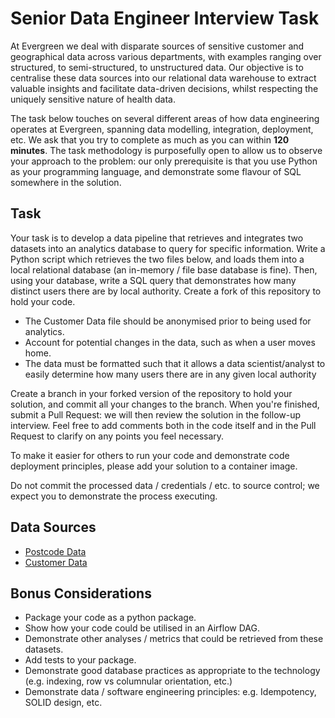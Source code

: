 # Senior Data Engineer Interview Task 
At Evergreen we deal with disparate sources of sensitive customer and geographical data across various departments, with examples ranging over structured, to semi-structured, to unstructured data. Our objective is to centralise these data sources into our relational data warehouse to extract valuable insights and facilitate data-driven decisions, whilst respecting the uniquely sensitive nature of health data.

The task below touches on several different areas of how data engineering operates at Evergreen, spanning data modelling, integration, deployment, etc. We ask that you try to complete as much as you can within **120 minutes**. The task methodology is purposefully open to allow us to observe your approach to the problem: our only prerequisite is that you use Python as your programming language, and demonstrate some flavour of SQL somewhere in the solution.

## Task
Your task is to develop a data pipeline that retrieves and integrates two datasets into an analytics database to query for specific information. Write a Python script which retrieves the two files below, and loads them into a local relational database (an in-memory / file base database is fine). Then, using your database, write a SQL query that demonstrates how many distinct users there are by local authority. Create a fork of this repository to hold your code.

- The Customer Data file should be anonymised prior to being used for analytics.
- Account for potential changes in the data, such as when a user moves home.
- The data must be formatted such that it allows a data scientist/analyst to easily determine how many users there are in any given local authority

Create a branch in your forked version of the repository to hold your solution, and commit all your changes to the branch. When you're finished, submit a Pull Request: we will then review the solution in the follow-up interview. Feel free to add comments both in the code itself and in the Pull Request to clarify on any points you feel necessary.

To make it easier for others to run your code and demonstrate code deployment principles, please add your solution to a container image.

Do not commit the processed data / credentials / etc. to source control; we expect you to demonstrate the process executing.
## Data Sources
- [Postcode Data](https://evergreen-life-interview.s3.eu-west-2.amazonaws.com/postcodes.zip)
- [Customer Data](https://evergreen-life-interview.s3.eu-west-2.amazonaws.com/users.json)

## Bonus Considerations 
- Package your code as a python package.
- Show how your code could be utilised in an Airflow DAG.
- Demonstrate other analyses / metrics that could be retrieved from these datasets.
- Add tests to your package.
- Demonstrate good database practices as appropriate to the technology (e.g. indexing, row vs columnular orientation, etc.)
- Demonstrate data / software engineering principles: e.g. Idempotency, SOLID design, etc.
